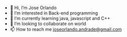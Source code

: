 - 👋 Hi, I’m Jose Orlando
- 👀 I’m interested in Back-end programming
- 🌱 I’m currently learning java, javascript and C++
- 💞️ I’m looking to collaborate on world
- 📫 How to reach me joseorlando.andrade@gmail.com

<!---
JORLANDO57/JORLANDO57 is a ✨ special ✨ repository because its `README.md` (this file) appears on your GitHub profile.
You can click the Preview link to take a look at your changes.
--->
